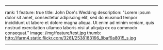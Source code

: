 ---

rank: 1
feature: true
title: John Doe's Wedding
description: "Lorem ipsum dolor sit amet, consectetur adipiscing elit, sed do eiusmod tempor incididunt ut labore et dolore magna aliqua. Ut enim ad minim veniam, quis nostrud exercitation ullamco laboris nisi ut aliquip ex ea commodo consequat."
image: /img/feature/test.jpg
thumb: http://farm4.static.flickr.com/3261/2538183196_8baf9a8015_s.jpg

---